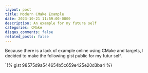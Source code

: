 ```yaml
---
layout: post
title: Modern CMake Example
date: 2023-10-21 11:59:00-0000
description: An example for my future self
categories: CMake
disqus_comments: false
related_posts: false
---
```


Because there is a lack of example online using CMake and targets, I decided to make the following gist public for my futur self. 

`{% gist 98575d9a544654b5c659e425e20d3ba4 %}